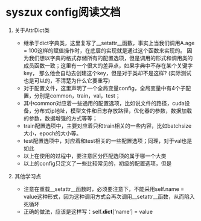 # syszux config阅读文档
1. 关于AttrDict类
    * 继承于dict字典类，这里复写了__setattr__函数，事实上当我们调用A.age = 100这样的赋值操作时，在底层的实现就是通过这个函数来实现的。
      因为我们想以字典的格式存储所有的配置选项，但是调用的形式和调用类的成员函数一致；这里有一个很大的差异点，如果字典中不存在某个关键字key，
      那么他会自动去创建这个key，但是对于类却不是这样? (实际测试也是可以的，不清楚为什么它要重写)
    * 对于配置文件，这里声明了一个全局变量config，全局变量中有4个子配置，分别是common，train，val，test；
    * 其中common对应着一些通用的配置选项，比如说文件的路径，cuda设备，分布式ip地址，模型文件和日志存放路径，优化器的参数，数据加载的参数，数据增强的方式等等；
    * train配置选项中，主要对应着只和train相关的一些内容，比如batchsize大小，epoch的大小等。
    * test配置选项中，对应着和test相关的一些配置选项；同理，对于val也是如此
    * 以上在使用的过程中，要注意区分匹配选项的属于哪一个大类
    * 以上的config只定义了一些比较常见的，初级的配置选项，但是
    
2. 其他学习点
    + 注意在重载__setattr__函数时，必须要注意下，不能采用self.name = value这种形式，因为这种调用方式会再次调用__setattr__函数，从而陷入死循环
    + 正确的做法，应该是这样写：self.__dict__[‘name’] = value
